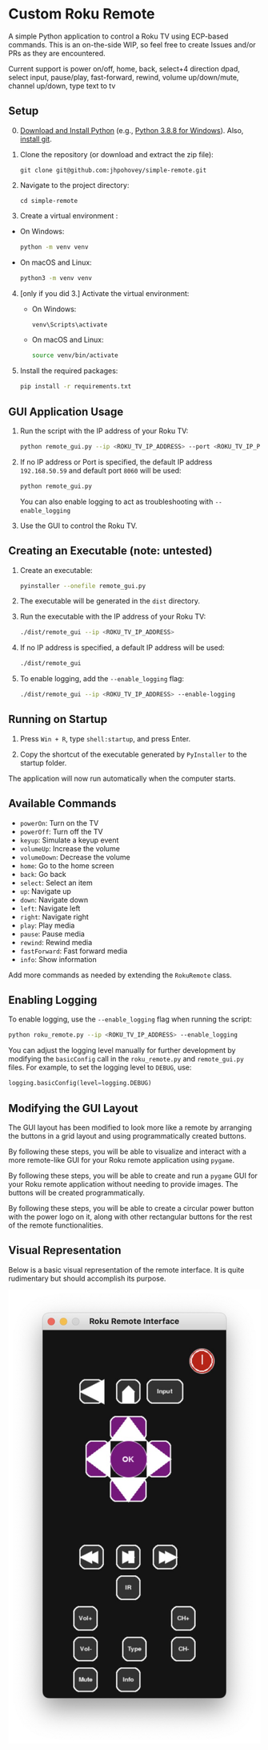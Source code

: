 # Custom Roku Remote

A simple Python application to control a Roku TV using ECP-based commands. This is an on-the-side WIP, so feel free to create Issues and/or PRs as they are encountered.

Current support is power on/off, home, back, select+4 direction dpad, select input, pause/play, fast-forward, rewind, volume up/down/mute, channel up/down, type text to tv

## Setup

0. [Download and Install Python](https://www.python.org/downloads/) (e.g., [Python 3.8.8 for Windows](https://www.python.org/ftp/python/3.8.8/python-3.8.8-amd64.exe)). Also, [install git](https://git-scm.com/downloads).

1. Clone the repository (or download and extract the zip file):
   ```
   git clone git@github.com:jhpohovey/simple-remote.git
   ```

2. Navigate to the project directory:
   ```
   cd simple-remote
   ```

3.  Create a virtual environment :
   - On Windows:
     ```sh
     python -m venv venv
     ```
   - On macOS and Linux:
     ```sh
     python3 -m venv venv
     ```

4. [only if you did 3.] Activate the virtual environment:
   - On Windows:
     ```sh
     venv\Scripts\activate
     ```
   - On macOS and Linux:
     ```sh
     source venv/bin/activate
     ```

5. Install the required packages:
   ```sh
   pip install -r requirements.txt
   ```

## GUI Application Usage

1. Run the script with the IP address of your Roku TV:
   ```sh
   python remote_gui.py --ip <ROKU_TV_IP_ADDRESS> --port <ROKU_TV_IP_PORT> 
   ```

2. If no IP address or Port is specified, the default IP address `192.168.50.59` and default port `8060` will be used:
   ```sh
   python remote_gui.py
   ```
   You can also enable logging to act as troubleshooting with `--enable_logging`

3. Use the GUI to control the Roku TV.

## Creating an Executable (note: untested)

1. Create an executable:
   ```sh
   pyinstaller --onefile remote_gui.py
   ```

2. The executable will be generated in the `dist` directory.

3. Run the executable with the IP address of your Roku TV:
   ```sh
   ./dist/remote_gui --ip <ROKU_TV_IP_ADDRESS>
   ```

4. If no IP address is specified, a default IP address will be used:
   ```sh
   ./dist/remote_gui
   ```

5. To enable logging, add the `--enable_logging` flag:
   ```sh
   ./dist/remote_gui --ip <ROKU_TV_IP_ADDRESS> --enable-logging
   ```

## Running on Startup

1. Press `Win + R`, type `shell:startup`, and press Enter.

2. Copy the shortcut of the executable generated by `PyInstaller` to the startup folder.

The application will now run automatically when the computer starts.

## Available Commands

- `powerOn`: Turn on the TV
- `powerOff`: Turn off the TV
- `keyup`: Simulate a keyup event
- `volumeUp`: Increase the volume
- `volumeDown`: Decrease the volume
- `home`: Go to the home screen
- `back`: Go back
- `select`: Select an item
- `up`: Navigate up
- `down`: Navigate down
- `left`: Navigate left
- `right`: Navigate right
- `play`: Play media
- `pause`: Pause media
- `rewind`: Rewind media
- `fastForward`: Fast forward media
- `info`: Show information

Add more commands as needed by extending the `RokuRemote` class.

## Enabling Logging

To enable logging, use the `--enable_logging` flag when running the script:
```sh
python roku_remote.py --ip <ROKU_TV_IP_ADDRESS> --enable_logging
```

You can adjust the logging level manually for further development by modifying the `basicConfig` call in the `roku_remote.py` and `remote_gui.py` files. For example, to set the logging level to `DEBUG`, use:
```python
logging.basicConfig(level=logging.DEBUG)
```

## Modifying the GUI Layout

The GUI layout has been modified to look more like a remote by arranging the buttons in a grid layout and using programmatically created buttons.

By following these steps, you will be able to visualize and interact with a more remote-like GUI for your Roku remote application using `pygame`.

By following these steps, you will be able to create and run a `pygame` GUI for your Roku remote application without needing to provide images. The buttons will be created programmatically.

By following these steps, you will be able to create a circular power button with the power logo on it, along with other rectangular buttons for the rest of the remote functionalities.

## Visual Representation

Below is a basic visual representation of the remote interface. It is quite rudimentary but should accomplish its purpose.

![Remote Interface](assets/remote-interface.jpg)

